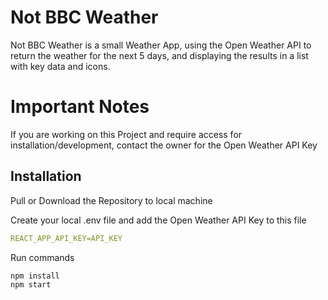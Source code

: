 # Not BBC Weather

Not BBC Weather is a small Weather App, using the Open Weather API to return the weather for the next 5 days, and displaying the results in a list with key data and icons.

# Important Notes

If you are working on this Project and require access for installation/development, contact the owner for the Open Weather API Key

## Installation

Pull or Download the Repository to local machine

Create your local .env file and add the Open Weather API Key to this file

```yaml
REACT_APP_API_KEY=API_KEY
```

Run commands

```bash
npm install
npm start
```
